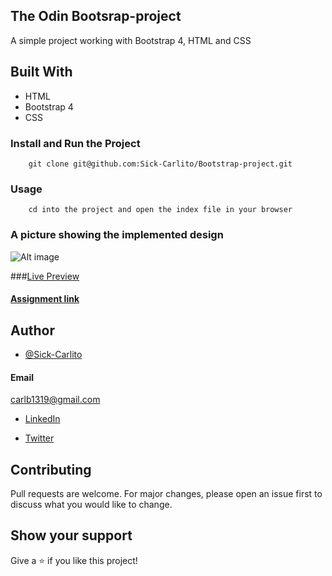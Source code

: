 ## The Odin Bootsrap-project
A simple project working with Bootstrap 4, HTML and CSS

## Built With

- HTML
- Bootstrap 4
- CSS

### Install and Run the Project
```
    git clone git@github.com:Sick-Carlito/Bootstrap-project.git

```

### Usage
```
    cd into the project and open the index file in your browser
```

### A picture showing the implemented design

![Alt image](https://github.com/Sick-Carlito/Bootstrap-project/blob/master/images/image1.png)


###[Live Preview](https://rawcdn.githack.com/Sick-Carlito/Bootstrap-project/22b07603ea94fd1055448d6f818e766313ee1a23/index.html)


#### [Assignment link]( https://www.theodinproject.com/courses/html5-and-css3/lessons/using-bootstrap)



## Author
* [@Sick-Carlito](https://github.com/Sick-Carlito) 

#### Email
carlb1319@gmail.com

- [LinkedIn](https://www.linkedin.com/in/carlb420/)

- [Twitter](https://twitter.com/cbond_420)



## Contributing
Pull requests are welcome. For major changes, please open an issue first to discuss what you would like to change.


## Show your support

Give a ⭐️ if you like this project!


